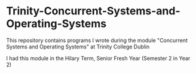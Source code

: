 # Trinity-Concurrent-Systems-and-Operating-Systems
This repository contains programs I wrote during the module "Concurrent Systems and Operating Systems" at Trinity College Dublin

I had this module in the Hilary Term, Senior Fresh Year (Semester 2 in Year 2)

